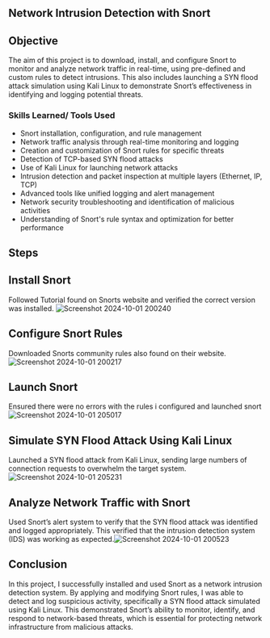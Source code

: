  ## Network Intrusion Detection with Snort
## Objective
The aim of this project is to download, install, and configure Snort to monitor and analyze network traffic in real-time, using pre-defined and custom rules to detect intrusions. This also includes launching a SYN flood attack simulation using Kali Linux to demonstrate Snort’s effectiveness in identifying and logging potential threats.
### Skills Learned/ Tools Used
- Snort installation, configuration, and rule management
- Network traffic analysis through real-time monitoring and logging
- Creation and customization of Snort rules for specific threats
- Detection of TCP-based SYN flood attacks
- Use of Kali Linux for launching network attacks
- Intrusion detection and packet inspection at multiple layers (Ethernet, IP, TCP)
- Advanced tools like unified logging and alert management
- Network security troubleshooting and identification of malicious activities
- Understanding of Snort's rule syntax and optimization for better performance
## Steps
## Install Snort
Followed Tutorial found on Snorts website and verified the correct version was installed. ![Screenshot 2024-10-01 200240](https://github.com/user-attachments/assets/649ba0b2-b102-4138-bea1-2cdd9ec43003)


##  Configure Snort Rules 
Downloaded Snorts community rules also found on their website.![Screenshot 2024-10-01 200217](https://github.com/user-attachments/assets/e5cdcc05-20e6-4ef3-87b9-b52082fd963c)



## Launch Snort
Ensured there were no errors with the rules i configured and launched snort![Screenshot 2024-10-01 205017](https://github.com/user-attachments/assets/349134d9-d8bb-4f79-a465-c14deef140ca)




## Simulate SYN Flood Attack Using Kali Linux
Launched a SYN flood attack from Kali Linux, sending large numbers of connection requests to overwhelm the target system.![Screenshot 2024-10-01 205231](https://github.com/user-attachments/assets/9452b661-fdcb-4a78-a3b2-f0088909643e)


## Analyze Network Traffic with Snort
Used Snort’s alert system to verify that the SYN flood attack was identified and logged appropriately. This verified that the intrusion detection system (IDS) was working as expected.![Screenshot 2024-10-01 200523](https://github.com/user-attachments/assets/96e30419-3989-47b3-a866-cb2c89e3d906)


## Conclusion
In this project, I successfully installed and used Snort as a network intrusion detection system. By applying and modifying Snort rules, I was able to detect and log suspicious activity, specifically a SYN flood attack simulated using Kali Linux. This demonstrated Snort’s ability to monitor, identify, and respond to network-based threats, which is essential for protecting network infrastructure from malicious attacks.
